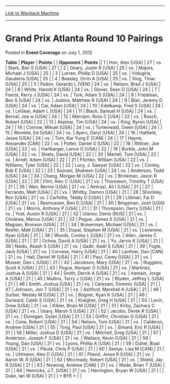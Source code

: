 
---
[Link to Wayback Machine](https://web.archive.org/web/20220930065634/https://magic.wizards.com/en/articles/archive/event-coverage/grand-prix-atlanta-round-10-pairings-2012-07-01)

[_metadata_:description]:- "TablePlayerPoints OpponentPoints 1Hon, Alex [USA] 27vs.Stark, Ben S [USA] 27 2Geary, Justin R [USA] 25vs.Majors, Michael J [USA] 25 3Lorren, Phillip D [USA] 25vs.Vidugiris, Gaudenis [USA] 25 4Beasley, Orrin A [USA] 25vs.Xing, Tinac [USA] 25 5Fedon, Gerardo L [VEN] 24vs.Nelson, Brad J [USA] 24 6White, Harold K [USA] 24vs.Glover, Sean D [USA] 24 7Foerst, Kerry J [USA] 24vs.Turk,"
[_metadata_:generator]:- "Drupal 7 (http://drupal.org)"
[_metadata_:node]:- "439351"
[_metadata_:publish_date]:- "2012-07-01"
[_metadata_:source]:- "div-main-content"
[_metadata_:title]:- "Grand Prix Atlanta Round 10 Pairings"
[_metadata_:wayback_capture_timestamp]:- "2022-09-30 06:56:34"
[_metadata_:wayback_raw_url]:- "https://web.archive.org/web/20220930065634id_/https://magic.wizards.com/en/articles/archive/event-coverage/grand-prix-atlanta-round-10-pairings-2012-07-01"
[_metadata_:wayback_url]:- "https://magic.wizards.com/en/articles/archive/event-coverage/grand-prix-atlanta-round-10-pairings-2012-07-01"
---


Grand Prix Atlanta Round 10 Pairings
====================================



 Posted in **Event Coverage**
 on July 1, 2012 












 **Table** | **Player** | **Points** |  | **Opponent** | **Points** ||  1 | Hon, Alex [USA] |  27 | vs. | Stark, Ben S [USA] |  27 |
|  2 | Geary, Justin R [USA] |  25 | vs. | Majors, Michael J [USA] |  25 |
|  3 | Lorren, Phillip D [USA] |  25 | vs. | Vidugiris, Gaudenis [USA] |  25 |
|  4 | Beasley, Orrin A [USA] |  25 | vs. | Xing, Tinac [USA] |  25 |
|  5 | Fedon, Gerardo L [VEN] |  24 | vs. | Nelson, Brad J [USA] |  24 |
|  6 | White, Harold K [USA] |  24 | vs. | Glover, Sean D [USA] |  24 |
|  7 | Foerst, Kerry J [USA] |  24 | vs. | Turk, Adam S [USA] |  24 |
|  8 | Friedman, Ben S [USA] |  24 | vs. | Justice, Matthew R [USA] |  24 |
|  9 | Blair, Jeremy D [USA] |  24 | vs. | Cai, Adam [USA] |  24 |
|  10 | Edelkamp, Fred S [USA] |  24 | vs. | LeGear, Adam L [USA] |  24 |
|  11 | Black, Samuel H [USA] |  24 | vs. | Bernal, Joe w [USA] |  24 |
|  12 | Merriam, Ross C [USA] |  22 | vs. | Rusch, Robert [USA] |  22 |
|  13 | Akpinar, Tim [USA] |  24 | vs. | King, Byron [USA] |  24 |
|  14 | Conrow, Mikuel [USA] |  24 | vs. | Turtenwald, Owen [USA] |  24 |
|  15 | Womble, Ed [USA] |  24 | vs. | Ayers, Daryl [USA] |  24 |
|  16 | Hatfield, Jesse [USA] |  24 | vs. | Tom, Kar Yung E [CAN] |  24 |
|  17 | Hayne, Alexander [CAN] |  22 | vs. | Potter, Daniel G [USA] |  22 |
|  18 | Rittiner, Joe [USA] |  22 | vs. | Hartbarger, Lance O [USA] |  22 |
|  19 | Burkle, John M [USA] |  22 | vs. | Shiels, David [USA] |  22 |
|  20 | Martell, Tom [USA] |  22 | vs. | Arndt, Adam [USA] |  22 |
|  21 | Fitchko, William [USA] |  22 | vs. | Williams, Tyler [USA] |  22 |
|  22 | Lucy, J. Sawyer [USA] |  22 | vs. | Conley, Bob E [USA] |  22 |
|  23 | Soorani, Shaheen [USA] |  24 | vs. | Anderson, Todd [USA] |  24 |
|  24 | Chang, Morgan M [USA] |  22 | vs. | Brinkman, Jason R [USA] |  22 |
|  25 | Flint, Alec C [USA] |  21 | vs. | Thomason, Timothy T [USA] |  21 |
|  26 | Wen, Bernie [USA] |  21 | vs. | Aintrazi, Ali I [USA] |  21 |
|  27 | Ferrando, Matt [USA] |  21 | vs. | Whitby, Damon [USA] |  21 |
|  28 | Shockley, Ron [USA] |  21 | vs. | Carfolite, Teddy D [USA] |  21 |
|  29 | Littman, Fai D [USA] |  21 | vs. | Rasmussen, Ben D [USA] |  21 |
|  30 | Bingaman, Josh [USA] |  21 | vs. | Morris, Anthony P [USA] |  21 |
|  31 | Thompson, Gerry [USA] |  21 | vs. | Yost, Austin R [USA] |  21 |
|  32 | Ulanov, Denis [RUS] |  21 | vs. | Cholewa, Marius [USA] |  21 |
|  33 | Pogue, James S [USA] |  21 | vs. | Magnan, Bronson [USA] |  21 |
|  34 | Braverman, Michael [USA] |  21 | vs. | Keefer, Matt [USA] |  21 |
|  35 | Dupal, Stephen M [USA] |  21 | vs. | Leverone, Ryan [USA] |  21 |
|  36 | Woods, Conley L [USA] |  21 | vs. | Allen, James C [USA] |  21 |
|  37 | Ochoa, David A [USA] |  21 | vs. | Yu, Jarvis K [USA] |  21 |
|  38 | Naidu, Akash S [USA] |  21 | vs. | Qadir, Aadil S [USA] |  21 |
|  39 | Fogle, Jack [USA] |  21 | vs. | Corvese, Harry [USA] |  21 |
|  40 | Lanthier, Dan [CAN] |  21 | vs. | Hall, Daniel W [USA] |  21 |
|  41 | Paul, Corey [USA] |  21 | vs. | Musser, Dan L [USA] |  21 |
|  42 | Jacobson, Mary [USA] |  21 | vs. | Ruggiero, Scott A [USA] |  21 |
|  43 | Pogue, Kemper D [USA] |  21 | vs. | Martinez, Joshua A [USA] |  21 |
|  44 | Smith, Derrik A [USA] |  21 | vs. | Iramain, Jorge A [USA] |  21 |
|  45 | Mullins, Terry J [USA] |  21 | vs. | Blyden, Jeffrey L [USA] |  21 |
|  46 | Smith, Joshua [USA] |  21 | vs. | Ceresani, Dominic [USA] |  21 |
|  47 | Johnson, Jon T [USA] |  21 | vs. | Ashford, Marshall A [USA] |  21 |
|  48 | Surber, Wesley M [USA] |  21 | vs. | Bogner, Ryan K [USA] |  21 |
|  49 | Durward, Caleb S [USA] |  21 | vs. | Kraigher, Greg H [USA] |  21 |
|  50 | Levin, Drew [USA] |  21 | vs. | Kibler, Brian M [USA] |  21 |
|  51 | Kirby, Zachary C [USA] |  21 | vs. | Usary, Marsh S [USA] |  21 |
|  52 | Jacobs, Derek R [USA] |  21 | vs. | Donegan, Dylan [USA] |  21 |
|  53 | Griffin, Christian G [USA] |  21 | vs. | Cone, Robert [USA] |  21 |
|  54 | Nelson, Tom [USA] |  21 | vs. | Calderon, Andrew [USA] |  21 |
|  55 | Tong, Paul [USA] |  21 | vs. | Simard, Eric R [USA] |  21 |
|  56 | Miller, Joshua D [USA] |  21 | vs. | Mitchell, Greg [USA] |  21 |
|  57 | Anderson, Joseph F [USA] |  21 | vs. | Wallace, Kevin [USA] |  21 |
|  58 | Young, Dan [USA] |  21 | vs. | Lyons, Phillip A [USA] |  21 |
|  59 | Dutiel, Brad [USA] |  21 | vs. | Pikula, Chris P [USA] |  21 |
|  60 | Seelye, Lisa M [CAN] |  21 | vs. | Uhlmann, Alex D [USA] |  21 |
|  61 | Piland, Jesse R [USA] |  21 | vs. | Aaron W. R [USA] |  21 |
|  62 | Mccready, Robert [USA] |  21 | vs. | Shield, Jay R [USA] |  21 |
|  63 | Noworaj, Andrew [CAN] |  21 | vs. | Wade, Brian T [USA] |  21 |
|  64 | Henricks, J.T. [USA] |  21 | vs. | Harrington, Bryan W [USA] |  21 |
|  | Duke, Ian W [USA] |  21 |  | \* BYE \* |  |







